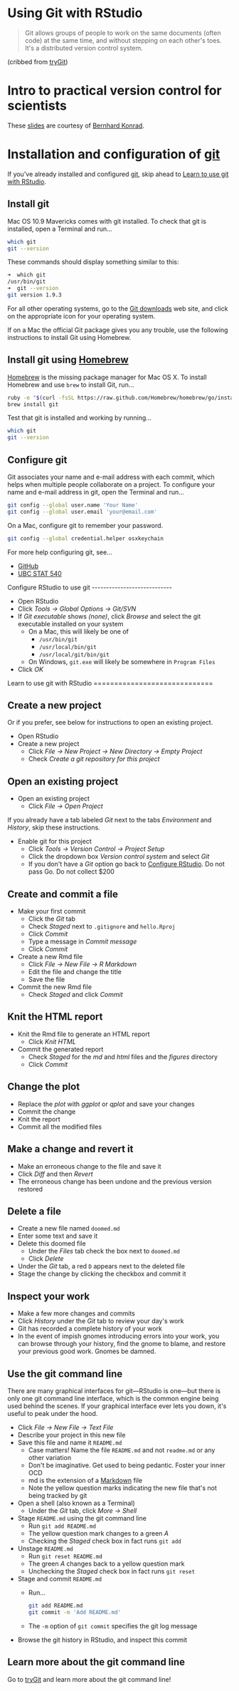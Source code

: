 Using Git with RStudio
======================

> Git allows groups of people to work on the same documents (often code)
at the same time, and without stepping on each other's toes. It's a
distributed version control system.

(cribbed from [tryGit][trygit])

Intro to practical version control for scientists
=================================================

These [slides][slides] are courtesy of [Bernhard Konrad][konrad].

[konrad]: https://github.com/BernhardKonrad
[slides]: http://htmlpreview.github.io/?https://github.com/BernhardKonrad/2014-02-22-SFU/blob/gh-pages/BK-slides/git-intro.slides.html

Installation and configuration of [git][git]
============================================

If you've already installed and configured [git][git], skip ahead to
[Learn to use git with RStudio](#learngit).

[git]: http://git-scm.com

Install git
-----------

Mac OS 10.9 Mavericks comes with git installed. To check that git is installed,
open a Terminal and run…

```sh
which git
git --version
```

These commands should display something similar to this:

```sh
➜  which git
/usr/bin/git
➜  git --version
git version 1.9.3
```

For all other operating systems, go to the [Git downloads][gitdownloads] web
site, and click on the appropriate icon for your operating system.

If on a Mac the official Git package gives you any trouble, use the following
instructions to install Git using Homebrew.

[gitdownloads]: http://git-scm.com/downloads

Install git using [Homebrew][homebrew]
--------------------------------------

[Homebrew][homebrew] is the missing package manager for Mac OS X. To install
Homebrew and use `brew` to install Git, run…

```sh
ruby -e "$(curl -fsSL https://raw.github.com/Homebrew/homebrew/go/install)"
brew install git
```

Test that git is installed and working by running…

```sh
which git
git --version
```

[homebrew]: http://brew.sh

Configure git
-------------

Git associates your name and e-mail address with each commit, which helps when
multiple people collaborate on a project. To configure your name and e-mail
address in git, open the Terminal and run…

```sh
git config --global user.name 'Your Name'
git config --global user.email 'your@email.com'
```

On a Mac, configure git to remember your password.

```sh
git config --global credential.helper osxkeychain
```

For more help configuring git, see…

+ [GitHub][setupgit]
+ [UBC STAT 540][stat540]

[setupgit]: https://github.com/jennybc/stat540_2014/blob/master/seminars/seminar92_git.md
[stat540]: https://github.com/jennybc/stat540_2014/blob/master/seminars/seminar92_git.md

<a name="configurerstudio">
Configure RStudio to use git
----------------------------
</a>

+ Open RStudio
+ Click *Tools -> Global Options -> Git/SVN*
+ If *Git executable* shows *(none)*, click *Browse* and select the git
  executable installed on your system
  - On a Mac, this will likely be one of
    - `/usr/bin/git`
    - `/usr/local/bin/git`
    - `/usr/local/git/bin/git`
  - On Windows, `git.exe` will likely be somewhere in `Program Files`
+ Click *OK*

<a name="learngit">
Learn to use git with RStudio
=============================
</a>

Create a new project
--------------------

Or if you prefer, see below for instructions to open an existing project.

+ Open RStudio
+ Create a new project
  - Click *File -> New Project -> New Directory -> Empty Project*
  - Check *Create a git repository for this project*

Open an existing project
------------------------

+ Open an existing project
  - Click *File -> Open Project*

If you already have a tab labeled *Git* next to the tabs *Environment* and
*History*, skip these instructions.

+ Enable git for this project
  - Click *Tools -> Version Control -> Project Setup*
  - Click the dropdown box *Version control system* and select *Git*
  - If you don't have a *Git* option go back to [Configure RStudio](#configurerstudio). Do not pass Go. Do not collect $200

Create and commit a file
------------------------

+ Make your first commit
  - Click the *Git* tab
  - Check *Staged* next to `.gitignore` and `hello.Rproj`
  - Click *Commit*
  - Type a message in *Commit message*
  - Click *Commit*
+ Create a new Rmd file
  - Click *File -> New File -> R Markdown*
  - Edit the file and change the title
  - Save the file
+ Commit the new Rmd file
  - Check *Staged* and click *Commit*

Knit the HTML report
--------------------

+ Knit the Rmd file to generate an HTML report
  - Click *Knit HTML*
+ Commit the generated report
  - Check *Staged* for the *md* and *html* files and the *figures* directory
  - Click *Commit*

Change the plot
---------------

+ Replace the *plot* with *ggplot* or *qplot* and save your changes
+ Commit the change
+ Knit the report
+ Commit all the modified files

Make a change and revert it
---------------------------

+ Make an erroneous change to the file and save it
+ Click *Diff* and then *Revert*
+ The erroneous change has been undone and the previous version restored

Delete a file
-------------

+ Create a new file named `doomed.md`
+ Enter some text and save it
+ Delete this doomed file
  - Under the *Files* tab check the box next to `doomed.md`
  - Click *Delete*
+ Under the *Git* tab, a red `D` appears next to the deleted file
+ Stage the change by clicking the checkbox and commit it

Inspect your work
-----------------

+ Make a few more changes and commits
+ Click *History* under the *Git* tab to review your day's work
+ Git has recorded a complete history of your work
+ In the event of impish gnomes introducing errors into your work, you can
  browse through your history, find the gnome to blame, and restore your
  previous good work. Gnomes be damned.

Use the git command line
------------------------

There are many graphical interfaces for git—RStudio is one—but there
is only one git command line interface, which is the common engine
being used behind the scenes. If your graphical interface ever lets
you down, it's useful to peak under the hood.

+ Click *File -> New File -> Text File*
+ Describe your project in this new file
+ Save this file and name it `README.md`
  - Case matters! Name the file `README.md` and not `readme.md` or any
    other variation
  - Don't be imaginative. Get used to being pedantic. Foster your inner OCD
  - md is the extension of a [Markdown](markdown) file
  - Note the yellow question marks indicating the new file that's not
    being tracked by git
+ Open a shell (also known as a Terminal)
  - Under the *Git* tab, click *More -> Shell*
+ Stage `README.md` using the git command line
  - Run `git add README.md`
  - The yellow question mark changes to a green *A*
  - Checking the *Staged* check box in fact runs `git add`
+ Unstage `README.md`
  - Run `git reset README.md`
  - The green *A* changes back to a yellow question mark
  - Unchecking the *Staged* check box in fact runs `git reset`
+ Stage and commit `README.md`
  - Run…

    ```sh
    git add README.md
    git commit -m 'Add README.md'
    ```
  - The `-m` option of `git commit` specifies the git log message
+ Browse the git history in RStudio, and inspect this commit

[markdown]: https://help.github.com/articles/markdown-basics

Learn more about the git command line
-------------------------------------

Go to [tryGit][tryGit] and learn more about the git command line!

[tryGit]: http://try.github.io
